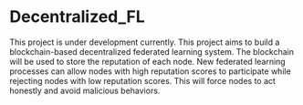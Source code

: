 # Decentralized_FL

This project is under development currently. This project aims to build a blockchain-based decentralized federated learning system. The blockchain will be used to store the reputation of each node. New federated learning processes can allow nodes with high reputation scores to participate while rejecting nodes with low reputation scores. This will force nodes to act honestly and avoid malicious behaviors.
